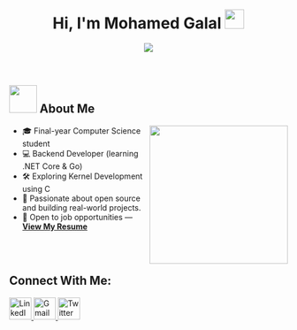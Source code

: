 <h1 align="center">Hi, I'm Mohamed Galal <img src="https://media.giphy.com/media/hvRJCLFzcasrR4ia7z/giphy.gif" width="35"></h1>
<p align="center">
  <a href="https://github.com/DenverCoder1/readme-typing-svg">
    <img src="https://readme-typing-svg.herokuapp.com?font=Time+New+Roman&color=%23C8BE25&size=25&center=true&vCenter=true&width=600&height=100&lines=Software+Engineer;Computer+Science+Student">
  </a>
</p>

<br>

## <picture><img src="https://github.com/7oSkaaa/7oSkaaa/blob/main/Images/about_me.gif?raw=true" width="50px"></picture> About Me

<picture>
  <img align="right" src="https://github.com/7oSkaaa/7oSkaaa/blob/main/Images/Right_Side.gif?raw=true" width="250px">
</picture>

- 🎓 Final-year Computer Science student
- 💻 Backend Developer (learning .NET Core & Go)
- 🛠️ Exploring Kernel Development using C
- 🌱 Passionate about open source and building real-world projects.
- 📢 Open to job opportunities — [**View My Resume**]()

<br>
<br>

<h2 align="left">Connect With Me:</h2>
<p>
  <a href="https://www.linkedin.com/in/mohamed-galal74/" target="_blank">
    <img src="https://skillicons.dev/icons?i=linkedin" alt="LinkedIn" width="40">
  </a>
  <a href="mailto:mohamed.galal.tech@gmail.com" target="_blank">
    <img src="https://skillicons.dev/icons?i=gmail" alt="Gmail" width="40">
  </a>
  <a href="https://x.com/m_galal00" target="_blank">
    <img src="https://skillicons.dev/icons?i=twitter" alt="Twitter" width="40">
  </a>
</p>


